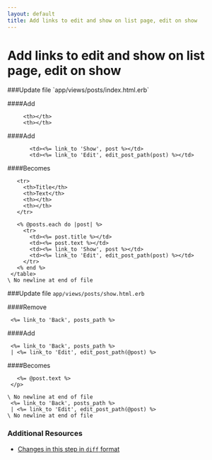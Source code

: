 ```yaml
---
layout: default
title: Add links to edit and show on list page, edit on show
---
```


<h1 id="main">Add links to edit and show on list page, edit on show</h1>
###Update file `app/views/posts/index.html.erb`

####Add
```
     <th></th>
     <th></th>
```


####Add
```
       <td><%= link_to 'Show', post %></td>
       <td><%= link_to 'Edit', edit_post_path(post) %></td>
```


####Becomes
```
   <tr>
     <th>Title</th>
     <th>Text</th>
     <th></th>
     <th></th>
   </tr>
 
   <% @posts.each do |post| %>
     <tr>
       <td><%= post.title %></td>
       <td><%= post.text %></td>
       <td><%= link_to 'Show', post %></td>
       <td><%= link_to 'Edit', edit_post_path(post) %></td>
     </tr>
   <% end %>
 </table>
\ No newline at end of file

```


###Update file `app/views/posts/show.html.erb`

####Remove
```
 <%= link_to 'Back', posts_path %>
```


####Add
```
 <%= link_to 'Back', posts_path %>
 | <%= link_to 'Edit', edit_post_path(@post) %>
```


####Becomes
```
   <%= @post.text %>
 </p>
 
\ No newline at end of file
 <%= link_to 'Back', posts_path %>
 | <%= link_to 'Edit', edit_post_path(@post) %>
\ No newline at end of file

```



### Additional Resources

* [Changes in this step in `diff` format](https://github.com/software-academy/rails_getting_started_bdd/commit/5402e16847ef890b62c6add3ea096f0433612970)


